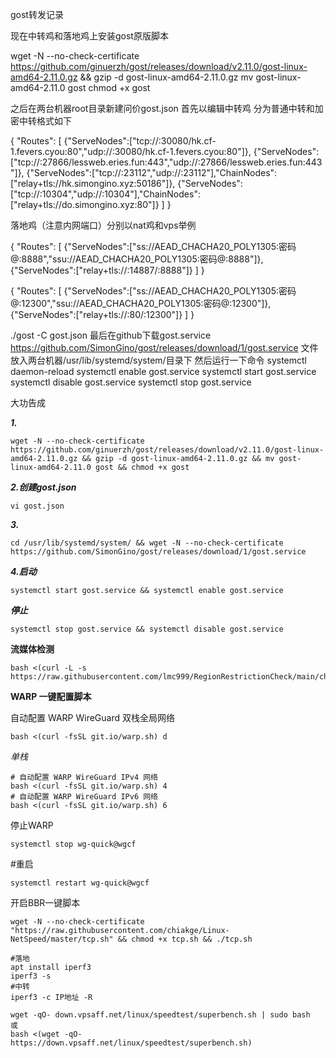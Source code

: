 gost转发记录

现在中转鸡和落地鸡上安装gost原版脚本

wget -N --no-check-certificate https://github.com/ginuerzh/gost/releases/download/v2.11.0/gost-linux-amd64-2.11.0.gz && gzip -d gost-linux-amd64-2.11.0.gz
mv gost-linux-amd64-2.11.0 gost
chmod +x gost

之后在两台机器root目录新建问价gost.json
首先以编辑中转鸡
分为普通中转和加密中转格式如下

{
"Routes": [
{"ServeNodes":["tcp://:30080/hk.cf-1.fevers.cyou:80","udp://:30080/hk.cf-1.fevers.cyou:80"]},
{"ServeNodes":["tcp://:27866/lessweb.eries.fun:443","udp://:27866/lessweb.eries.fun:443"]},
{"ServeNodes":["tcp://:23112","udp://:23112"],"ChainNodes":["relay+tls://hk.simongino.xyz:50186"]},
{"ServeNodes":["tcp://:10304","udp://:10304"],"ChainNodes":["relay+tls://do.simongino.xyz:80"]}
    ]
}

落地鸡（注意内网端口）分别以nat鸡和vps举例

{
"Routes": [
{"ServeNodes":["ss://AEAD_CHACHA20_POLY1305:密码@:8888","ssu://AEAD_CHACHA20_POLY1305:密码@:8888"]}, 
{"ServeNodes":["relay+tls://:14887/:8888"]}
]
}

{
"Routes": [
{"ServeNodes":["ss://AEAD_CHACHA20_POLY1305:密码@:12300","ssu://AEAD_CHACHA20_POLY1305:密码@:12300"]}, 
{"ServeNodes":["relay+tls://:80/:12300"]}
]
}

./gost -C gost.json
最后在github下载gost.service https://github.com/SimonGino/gost/releases/download/1/gost.service  文件放入两台机器/usr/lib/systemd/system/目录下
然后运行一下命令
systemctl daemon-reload
systemctl enable gost.service
systemctl start gost.service
systemctl disable gost.service
systemctl stop gost.service

大功告成

***1.***

```shell
wget -N --no-check-certificate https://github.com/ginuerzh/gost/releases/download/v2.11.0/gost-linux-amd64-2.11.0.gz && gzip -d gost-linux-amd64-2.11.0.gz && mv gost-linux-amd64-2.11.0 gost && chmod +x gost
```

***2.创建gost.json***

```shell
vi gost.json
```

***3.***

```shell
cd /usr/lib/systemd/system/ && wget -N --no-check-certificate https://github.com/SimonGino/gost/releases/download/1/gost.service
```

***4.启动***

```shell
systemctl start gost.service && systemctl enable gost.service
```

***停止***

```shell
systemctl stop gost.service && systemctl disable gost.service
```



**流媒体检测**

```shell
bash <(curl -L -s https://raw.githubusercontent.com/lmc999/RegionRestrictionCheck/main/check.sh)
```

**WARP 一键配置脚本**

 自动配置 WARP WireGuard 双栈全局网络

```shell
bash <(curl -fsSL git.io/warp.sh) d
```

*单栈*

```
# 自动配置 WARP WireGuard IPv4 网络
bash <(curl -fsSL git.io/warp.sh) 4
# 自动配置 WARP WireGuard IPv6 网络
bash <(curl -fsSL git.io/warp.sh) 6
```

停止WARP

```shell
systemctl stop wg-quick@wgcf
```

#重启

```shell
systemctl restart wg-quick@wgcf
```

开启BBR一键脚本

```shell
wget -N --no-check-certificate "https://raw.githubusercontent.com/chiakge/Linux-NetSpeed/master/tcp.sh" && chmod +x tcp.sh && ./tcp.sh
```

```shell
#落地
apt install iperf3
iperf3 -s
#中转
iperf3 -c IP地址 -R
```

```shell
wget -qO- down.vpsaff.net/linux/speedtest/superbench.sh | sudo bash
或
bash <(wget -qO- https://down.vpsaff.net/linux/speedtest/superbench.sh)
```

